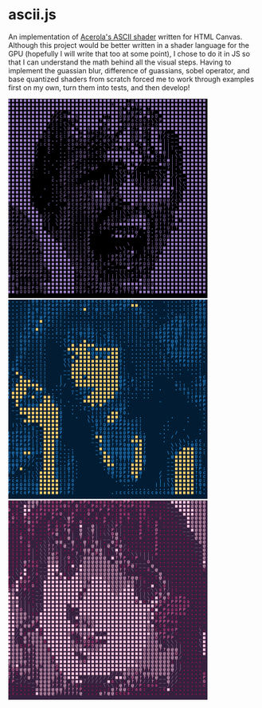 # ascii.js
An implementation of [Acerola's ASCII shader](https://youtu.be/gg40RWiaHRY?si=dtuT8gx82CBcsUr7]) written for HTML Canvas. Although this project would be better written in a shader language for the GPU (hopefully I will write that too at some point), I chose to do it in JS so that I can understand the math behind all the visual steps. Having to implement the guassian blur, difference of guassians, sobel operator, and base quantized shaders from scratch forced me to work through examples first on my own, turn them into tests, and then develop!


![yell](./renders/yell.png)
![pulp](./renders/pulpmul.png)
![anime](./renders/anime.png)
